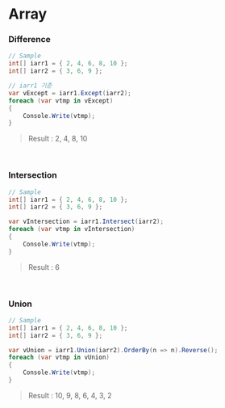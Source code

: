 Array
===

### Difference
```C#
// Sample
int[] iarr1 = { 2, 4, 6, 8, 10 };
int[] iarr2 = { 3, 6, 9 };

// iarr1 기준
var vExcept = iarr1.Except(iarr2);
foreach (var vtmp in vExcept)
{
    Console.Write(vtmp);
}
```
>Result : 2, 4, 8, 10

<br>

### Intersection
```C#
// Sample
int[] iarr1 = { 2, 4, 6, 8, 10 };
int[] iarr2 = { 3, 6, 9 };

var vIntersection = iarr1.Intersect(iarr2);
foreach (var vtmp in vIntersection)
{
    Console.Write(vtmp);
}
```
>Result : 6

<br>

### Union
```C#
// Sample
int[] iarr1 = { 2, 4, 6, 8, 10 };
int[] iarr2 = { 3, 6, 9 };

var vUnion = iarr1.Union(iarr2).OrderBy(n => n).Reverse();
foreach (var vtmp in vUnion)
{
    Console.Write(vtmp);
}
```
>Result : 10, 9, 8, 6, 4, 3, 2

<br>
